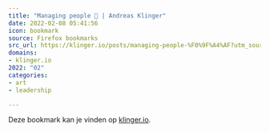 ```yaml
---
title: "Managing people 🤯 | Andreas Klinger"
date: 2022-02-08 05:41:56
icon: bookmark
source: Firefox bookmarks
src_url: https://klinger.io/posts/managing-people-%F0%9F%A4%AF?utm_source=pocket_mylist&amp;mc_cid=464c694316&amp;mc_eid=91988bade5
domains:
- klinger.io
2022: "02"
categories:
- art
- leadership

---
```

Deze bookmark kan je vinden op [klinger.io](https://klinger.io/posts/managing-people-%F0%9F%A4%AF?utm_source=pocket_mylist&amp;mc_cid=464c694316&amp;mc_eid=91988bade5).

